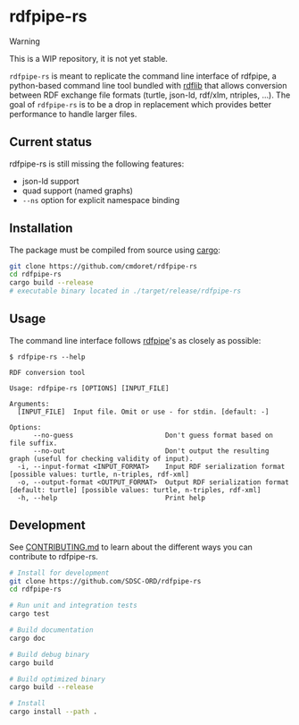 # rdfpipe-rs

> [!WARNING]
> This is a WIP repository, it is not yet stable.

`rdfpipe-rs` is meant to replicate the command line interface of rdfpipe, a python-based command line tool bundled with [rdflib](https://github.com/RDFLib) that allows conversion between RDF exchange file formats (turtle, json-ld, rdf/xlm, ntriples, ...). The goal of `rdfpipe-rs` is to be a drop in replacement which provides better performance to handle larger files.

## Current status

rdfpipe-rs is still missing the following features:

* json-ld support
* quad support (named graphs)
* `--ns` option for explicit namespace binding


## Installation

The package must be compiled from source using [cargo](https://doc.rust-lang.org/cargo/getting-started/installation.html):

```sh
git clone https://github.com/cmdoret/rdfpipe-rs
cd rdfpipe-rs
cargo build --release
# executable binary located in ./target/release/rdfpipe-rs
```


## Usage

The command line interface follows [rdfpipe](https://manpages.ubuntu.com/manpages/impish/man1/rdfpipe.1.html)'s as closely as possible:


```
$ rdfpipe-rs --help

RDF conversion tool

Usage: rdfpipe-rs [OPTIONS] [INPUT_FILE]

Arguments:
  [INPUT_FILE]  Input file. Omit or use - for stdin. [default: -]

Options:
      --no-guess                       Don't guess format based on file suffix.
      --no-out                         Don't output the resulting graph (useful for checking validity of input).
  -i, --input-format <INPUT_FORMAT>    Input RDF serialization format [possible values: turtle, n-triples, rdf-xml]
  -o, --output-format <OUTPUT_FORMAT>  Output RDF serialization format [default: turtle] [possible values: turtle, n-triples, rdf-xml]
  -h, --help                           Print help
```

## Development

See [CONTRIBUTING.md](CONTRIBUTING.md) to learn about the different ways you can contribute to rdfpipe-rs.

```sh
# Install for development
git clone https://github.com/SDSC-ORD/rdfpipe-rs
cd rdfpipe-rs

# Run unit and integration tests
cargo test

# Build documentation
cargo doc

# Build debug binary
cargo build

# Build optimized binary
cargo build --release

# Install
cargo install --path .
```
